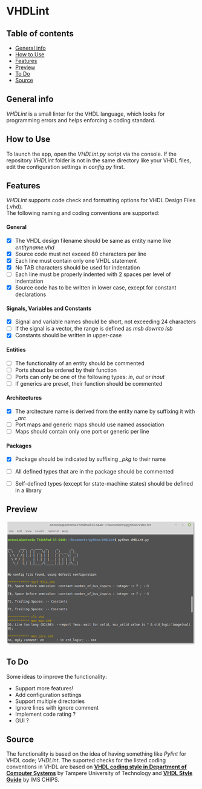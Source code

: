 # VHDLint

## Table of contents
* [General info](#general-info)
* [How to Use](#setup)
* [Features](#features)
* [Preview](#preview)
* [To Do](#to-do)
* [Source](#source)

## General info
*VHDLint* is a small linter for the VHDL language, which looks for programming errors and helps enforcing a coding standard.

## How to Use
To launch the app, open the *VHDLint.py* script via the console.
If the repository *VHDLint* folder is not in the same directory like your VHDL files, edit the configuration settings in *config.py* first.

## Features
*VHDLint* supports code check and formatting options for VHDL Design Files (.vhd).<br />
The following naming and coding conventions are supported:

#### General
- [x] The VHDL design filename should be same as entity name like *entityname.vhd*
- [x] Source code must not exceed 80 characters per line
- [x] Each line must contain only one VHDL statement
- [x] No TAB characters should be used for indentation
- [ ] Each line must be properly indented with 2 spaces per level of indentation
- [x] Source code has to be written in lower case, except for constant declarations

#### Signals, Variables and Constants
- [x] Signal and variable names should be short, not exceeding 24 characters
- [ ] If the signal is a vector, the range is defined as *msb downto lsb*
- [x] Constants should be written in upper-case

#### Entities
- [ ] The functionality of an entity should be commented
- [ ] Ports shoud be ordered by their function
- [ ] Ports can only be one of the following types: *in*, *out* or *inout*
- [ ] If generics are preset, their function should be commented

#### Architectures
- [x] The arcitecture name is derived from the entity name by suffixing it with *_arc*
- [ ] Port maps and generic maps should use named association
- [ ] Maps should contain only one port or generic per line

#### Packages
- [x] Package should be indicated by suffixing *_pkg* to their name
- [ ] All defined types that are in the package should be commented
- [ ] Self-defined types (except for state-machine states) should be defined in a library


## Preview
<img src="images/preview.png" width="500">

## To Do
Some ideas to improve the functionality:
* Support more features!
* Add configuration settings
* Support multiple directories
* Ignore lines with ignore comment
* Implement code rating ?
* GUI ?

## Source
The functionality is based on the idea of having something like *Pylint* for VHDL code; *VHDLint*.
The suported checks for the listed coding conventions in VHDL are based on [**VHDL coding style in Department of Computer Systems**](http://www.tkt.cs.tut.fi/kurssit/1212/S08/Harjoitukset/vhdl_coding.html) by Tampere University of Technology and [**VHDL Style Guide**](https://www.ims-chips.de/content/pdftext/VHDL_Style_Guide.pdf) by IMS CHIPS.
